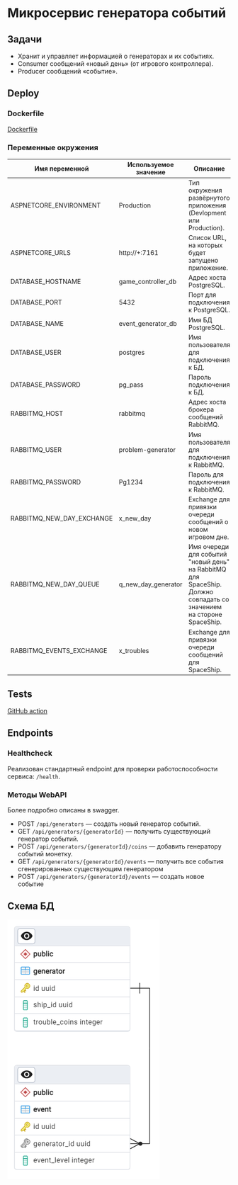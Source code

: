 # Микросервис генератора событий

## Задачи

- Хранит и управляет информацией о генераторах и их событиях.
- Consumer сообщений «новый день» (от игрового контроллера).
- Producer сообщений «событие».

## Deploy

### Dockerfile

[Dockerfile](./Dockerfile)

### Переменные окружения

| Имя переменной                | Используемое значение | Описание                                                           |
|-------------------------------|-----------------------|--------------------------------------------------------------------|
| ASPNETCORE_ENVIRONMENT        | Production            | Тип окружения развёрнутого приложения (Devlopment или Production). |
| ASPNETCORE_URLS				| http://+:7161			| Список URL, на которых будет запущено приложение.                  |
| DATABASE_HOSTNAME				| game_controller_db	| Адрес хоста PostgreSQL.                                            |
| DATABASE_PORT					| 5432					| Порт для подключения к PostgreSQL.                                 |
| DATABASE_NAME					| event_generator_db	| Имя БД PostgreSQL.                                                 |
| DATABASE_USER					| postgres				| Имя пользователя для подключения к БД.                             |
| DATABASE_PASSWORD				| pg_pass				| Пароль подключения к БД.                                           |
| RABBITMQ_HOST					| rabbitmq              | Адрес хоста брокера сообщений RabbitMQ.                            |
| RABBITMQ_USER					| problem-generator     | Имя пользователя для подключения к RabbitMQ.                       |
| RABBITMQ_PASSWORD				| Pg1234                | Пароль для подключения к RabbitMQ.                                 |
| RABBITMQ_NEW_DAY_EXCHANGE		| x_new_day				| Exchange для привязки очереди сообщений о новом игровом дне.       |
| RABBITMQ_NEW_DAY_QUEUE		| q_new_day_generator	| Имя очереди для событий "новый день" на RabbitMQ для SpaceShip. Должно совпадать со значением на стороне SpaceShip.|
| RABBITMQ_EVENTS_EXCHANGE		| x_troubles			| Exchange для привязки очереди сообщений для SpaceShip.      		 |

## Tests

[GitHub action](../.github/workflows/EventGeneratorCI.yml)

## Endpoints

### Healthcheck

Реализован стандартный endpoint для проверки работоспособности сервиса: `/health`.

### Методы WebAPI

Более подробно описаны в swagger.

- POST `/api/generators` &mdash; создать новый генератор событий.
- GET `/api/generators/{generatorId}` &mdash; получить существующий генератор событий.
- POST `/api/generators/{generatorId}/coins` &mdash; добавить генератору событий монетку.
- GET `/api/generators/{generatorId}/events` &mdash; получить все события сгенерированных существующим генератором
- POST `/api/generators/{generatorId}/events` &mdash; создать новое событие

## Схема БД

![database diagram](./docs/database.png)
